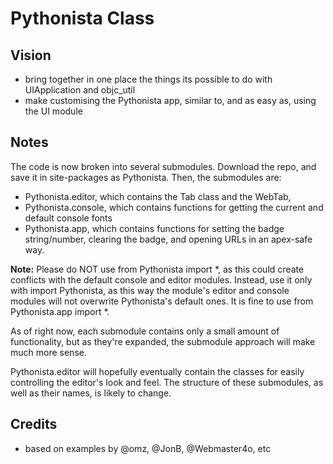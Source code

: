# Pythonista Class

## Vision

- bring together in one place the things its possible to do with UIApplication and objc_util
- make customising the Pythonista app, similar to, and as easy as, using the UI module
 
## Notes

The code is now broken into several submodules. Download the repo, and save it in site-packages as Pythonista. Then, the submodules are:

* Pythonista.editor, which contains the Tab class and the WebTab,
* Pythonista.console, which contains functions for getting the current and default console fonts
* Pythonista.app, which contains functions for setting the badge string/number, clearing the badge, and opening URLs in an apex-safe way.

__Note:__ Please do NOT use from Pythonista import *, as this could create conflicts with the default console and editor modules. Instead, use it only with import Pythonista, as this way the module's editor and console modules will not overwrite Pythonista's default ones. It is fine to use from Pythonista.app import *.

As of right now, each submodule contains only a small amount of functionality, but as they're expanded, the submodule approach will make much more sense.

Pythonista.editor will hopefully eventually contain the classes for easily controlling the editor's look and feel. The structure of these submodules, as well as their names, is likely to change.

## Credits

- based on examples by @omz, @JonB, @Webmaster4o, etc

